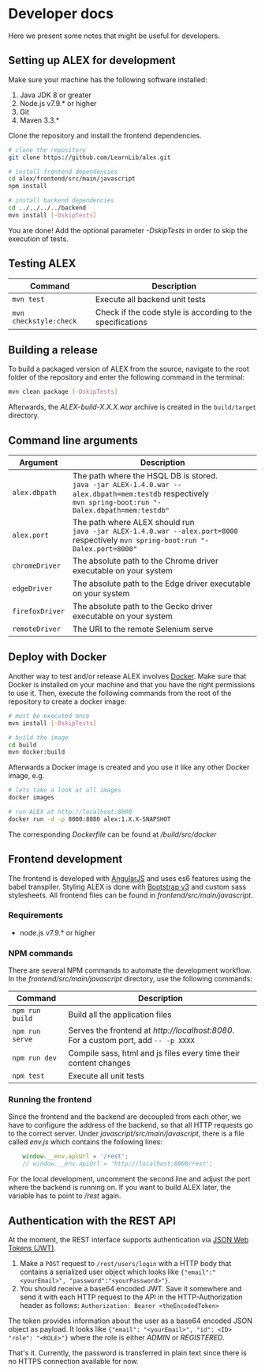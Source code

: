 # Developer docs

Here we present some notes that might be useful for developers.


## Setting up ALEX for development

Make sure your machine has the following software installed:

1. Java JDK 8 or greater
2. Node.js v7.9.* or higher
3. Git
4. Maven 3.3.*

Clone the repository and install the frontend dependencies.

```bash
# clone the repository
git clone https://github.com/LearnLib/alex.git

# install frontend dependencies
cd alex/frontend/src/main/javascript
npm install

# install backend dependencies
cd ../../../../backend
mvn install [-DskipTests]
```

You are done! Add the optional parameter *-DskipTests* in order to skip the execution of tests.


## Testing ALEX

| Command                   | Description                                                 |
|---------------------------|-------------------------------------------------------------|
| `mvn test`                | Execute all backend unit tests                              |
| `mvn checkstyle:check`    | Check if the code style is according to the specifications  |


## Building a release

To build a packaged version of ALEX from the source, navigate to the root folder of the repository and enter the following command in the terminal:

```bash
mvn clean package [-DskipTests]
```

Afterwards, the *ALEX-build-X.X.X.war* archive is created in the `build/target` directory.


## Command line arguments

| Argument          | Description                                                                                                                                                       |
|-------------------|-------------------------------------------------------------------------------------------------------------------------------------------------------------------|
| `alex.dbpath`     | The path where the HSQL DB is stored. <br> `java -jar ALEX-1.4.0.war --alex.dbpath=mem:testdb` respectively <br>  `mvn spring-boot:run "-Dalex.dbpath=mem:testdb"`|
| `alex.port`       | The path where ALEX should run <br> `java -jar ALEX-1.4.0.war --alex.port=8000` respectively `mvn spring-boot:run "-Dalex.port=8000"`                             |
| `chromeDriver`    | The absolute path to the Chrome driver executable on your system                                                                                                  |
| `edgeDriver`      | The absolute path to the Edge driver executable on your system                                                                                                    |
| `firefoxDriver`   | The absolute path to the Gecko driver executable on your system                                                                                                   |
| `remoteDriver`    | The URI to the remote Selenium serve                                                                                                                              |

## Deploy with Docker

Another way to test and/or release ALEX involves [Docker][docker].
Make sure that Docker is installed on your machine and that you have the right permissions to use it.
Then, execute the following commands from the root of the repository to create a docker image:

```bash
# must be executed once
mvn install [-DskipTests]

# build the image
cd build
mvn docker:build
```

Afterwards a Docker image is created and you use it like any other Docker image, e.g.

```bash
# lets take a look at all images
docker images

# run ALEX at http://localhost:8000
docker run -d -p 8000:8080 alex:1.X.X-SNAPSHOT
```

The corresponding *Dockerfile* can be found at */build/src/docker*

## Frontend development

The frontend is developed with [AngularJS][angular] and uses es6 features using the babel transpiler.
Styling ALEX is done with [Bootstrap v3][bootstrap] and custom sass stylesheets.
All frontend files can be found in *frontend/src/main/javascript*.

### Requirements

* node.js v7.9.* or higher

### NPM commands

There are several NPM commands to automate the development workflow.
In the *frontend/src/main/javascript* directory, use the following commands:

| Command          | Description                                                                              |
|------------------|------------------------------------------------------------------------------------------|
| `npm run build`  | Build all the application files                                                          |
| `npm run serve`  | Serves the frontend at *http://localhost:8080*. <br> For a custom port, add `-- -p XXXX` |
| `npm run dev`    | Compile sass, html and js files every time their content changes                         |
| `npm test`       | Execute all unit tests                                                                   |

### Running the frontend

Since the frontend and the backend are decoupled from each other, we have to configure the address of the backend, so
that all HTTP requests go to the correct server. Under *javascript/src/main/javascript*, there is a file called *env.js*
which contains the following lines:

```javascript
    window.__env.apiUrl = '/rest';
    // window.__env.apiUrl = 'http://localhost:8000/rest';
```

For the local development, uncomment the second line and adjust the port where the backend is running on.
If you want to build ALEX later, the variable has to point to */rest* again.

## Authentication with the REST API

At the moment, the REST interface supports authentication via [JSON Web Tokens (JWT)][jwt].

1. Make a `POST` request to `/rest/users/login` with a HTTP body that contains a serialized user object which looks like `{"email":"<yourEmail>", "password":"<yourPassword>"}`.
2. You should receive a base64 encoded JWT. Save it somewhere and send it with each HTTP request to the API in the HTTP-Authorization header as follows: `Authorization: Bearer <theEncodedToken>`

The token provides information about the user as a base64 encoded JSON object as payload.
It looks like `{"email": "<yourEmail>", "id": <ID> "role": "<ROLE>"}` where the role is either *ADMIN* or *REGISTERED*.

That's it. Currently, the password is transferred in plain text since there is no HTTPS connection available for now.


[angular]: https://angularjs.org/
[bootstrap]: https://getbootstrap.com/docs/3.3/
[docker]: https://www.docker.com
[jwt]: http://jwt.io/